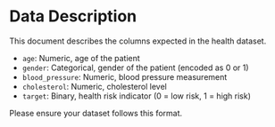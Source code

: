 # Data Description

This document describes the columns expected in the health dataset.

- `age`: Numeric, age of the patient
- `gender`: Categorical, gender of the patient (encoded as 0 or 1)
- `blood_pressure`: Numeric, blood pressure measurement
- `cholesterol`: Numeric, cholesterol level
- `target`: Binary, health risk indicator (0 = low risk, 1 = high risk)

Please ensure your dataset follows this format.
